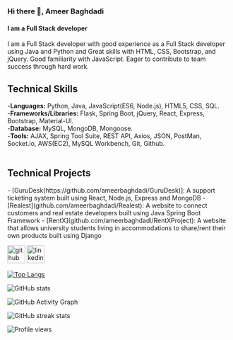 ### Hi there 👋, Ameer Baghdadi
#### I am a Full Stack developer
I am a Full Stack developer with good experience as a Full Stack developer using Java and Python and Great skills with HTML, CSS, Bootstrap, and jQuery. Good familiarity with JavaScript. Eager to contribute to team success through hard work.

<h2>Technical Skills</h2>

-**Languages:** Python, Java, JavaScript(ES6, Node.js), HTML5, CSS, SQL.<br>
-**Frameworks/Libraries:** Flask, Spring Boot, jQuery, React, Express, Bootstrap, Material-UI.<br>
-**Database:** MySQL, MongoDB, Mongoose.<br>
-**Tools:** AJAX, Spring Tool Suite, REST API, Axios, JSON, PostMan, Socket.io, AWS(EC2), MySQL Workbench, Git, Github.<br>
<br>
<h2>Technical Projects</h2>
- [GuruDesk(https://github.com/ameerbaghdadi/GuruDesk)]: A support ticketing system built using React, Node.js, Express and MongoDB
- [Realest](github.com/ameerbaghdadi/Realest): A website to connect customers and real estate developers built using Java Spring Boot Framework
- [RentX](github.com/ameerbaghdadi/RentXProject): A website that allows university students living in accommodations to share/rent their own products built using Django

[<img src='https://cdn.jsdelivr.net/npm/simple-icons@3.0.1/icons/github.svg' alt='github' height='40'>](https://github.com/ameerbaghdadi)  [<img src='https://cdn.jsdelivr.net/npm/simple-icons@3.0.1/icons/linkedin.svg' alt='linkedin' height='40'>](https://www.linkedin.com/in/ameerbaghdadi/)  

[![Top Langs](https://github-readme-stats.vercel.app/api/top-langs/?username=ameerbaghdadi)](https://github.com/anuraghazra/github-readme-stats)

![GitHub stats](https://github-readme-stats.vercel.app/api?username=ameerbaghdadi&show_icons=true)  

![GitHub Activity Graph](https://activity-graph.herokuapp.com/graph?username=ameerbaghdadi)  

![GitHub streak stats](https://github-readme-streak-stats.herokuapp.com/?user=ameerbaghdadi)  

![Profile views](https://gpvc.arturio.dev/ameerbaghdadi)  
